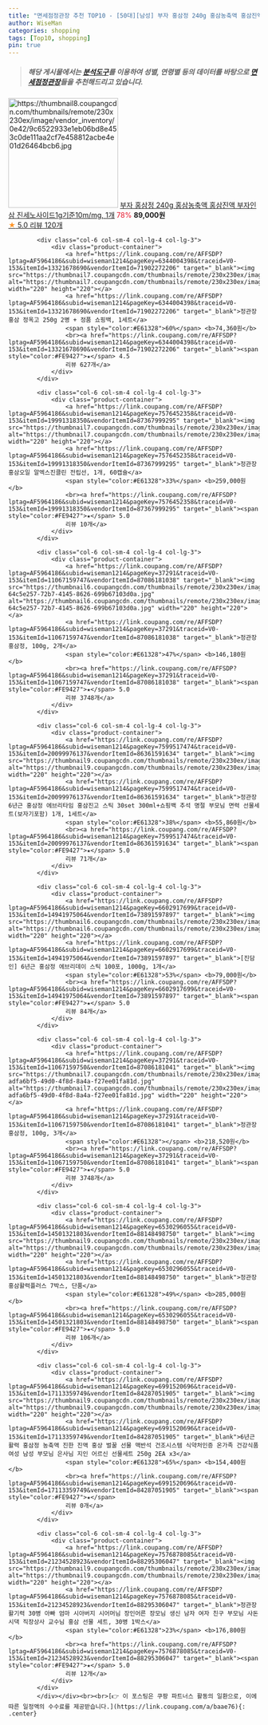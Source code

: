 ```yaml
---
title: "면세점정관장 추천 TOP10 - [50대][남성] 부자 홍삼정 240g 홍삼농축액 홍삼진액 부자인삼 진세노사이드1g기준10m/mg, 1개"
author: WiseMan
categories: shopping
tags: [Top10, shopping]
pin: true
---
```


> ##### 해당 게시물에서는 [**분석도구**](https://itemscout.io/)를 이용하여 **성별**, **연령별** 등의 데이터를 바탕으로 [**면세점정관장**](https://link.coupang.com/a/baae76)들을 추천해드리고 있습니다.
<div class="container"><div class="row">
            <div class="col-6 col-sm-4 col-lg-4 col-lg-3">
                <div class="product-container">
                    <a href="https://link.coupang.com/re/AFFSDP?lptag=AF5964186&subid=wiseman1214&pageKey=1736517310&traceid=V0-153&itemId=2955835773&vendorItemId=70944290223" target="_blank"><img src="https://thumbnail8.coupangcdn.com/thumbnails/remote/230x230ex/image/vendor_inventory/0e42/9c6522933e1eb06bd8e453c0de111aa2cf7e458812acbe4e01d26464bcb6.jpg" alt="https://thumbnail8.coupangcdn.com/thumbnails/remote/230x230ex/image/vendor_inventory/0e42/9c6522933e1eb06bd8e453c0de111aa2cf7e458812acbe4e01d26464bcb6.jpg" width="220" height="220"></a>
                    <a href="https://link.coupang.com/re/AFFSDP?lptag=AF5964186&subid=wiseman1214&pageKey=1736517310&traceid=V0-153&itemId=2955835773&vendorItemId=70944290223" target="_blank">부자 홍삼정 240g 홍삼농축액 홍삼진액 부자인삼 진세노사이드1g기준10m/mg, 1개</a>
                    <span style="color:#E61328">78%</span> <b>89,000원</b>
                    <br><a href="https://link.coupang.com/re/AFFSDP?lptag=AF5964186&subid=wiseman1214&pageKey=1736517310&traceid=V0-153&itemId=2955835773&vendorItemId=70944290223" target="_blank"><span style="color:#FE9427">★</span> 5.0
                    리뷰 120개</a>
                </div>
            </div>
            
            <div class="col-6 col-sm-4 col-lg-4 col-lg-3">
                <div class="product-container">
                    <a href="https://link.coupang.com/re/AFFSDP?lptag=AF5964186&subid=wiseman1214&pageKey=6344004398&traceid=V0-153&itemId=13321678690&vendorItemId=71902272206" target="_blank"><img src="https://thumbnail7.coupangcdn.com/thumbnails/remote/230x230ex/image/vendor_inventory/eb91/5e6d994c23a6e0b8b9e365a496c154d11c67af181295fbe442f841e0d65c.jpg" alt="https://thumbnail7.coupangcdn.com/thumbnails/remote/230x230ex/image/vendor_inventory/eb91/5e6d994c23a6e0b8b9e365a496c154d11c67af181295fbe442f841e0d65c.jpg" width="220" height="220"></a>
                    <a href="https://link.coupang.com/re/AFFSDP?lptag=AF5964186&subid=wiseman1214&pageKey=6344004398&traceid=V0-153&itemId=13321678690&vendorItemId=71902272206" target="_blank">정관장 홍삼 정옥고 250g 2병 + 정품 쇼핑백, 1세트</a>
                    <span style="color:#E61328">60%</span> <b>74,360원</b>
                    <br><a href="https://link.coupang.com/re/AFFSDP?lptag=AF5964186&subid=wiseman1214&pageKey=6344004398&traceid=V0-153&itemId=13321678690&vendorItemId=71902272206" target="_blank"><span style="color:#FE9427">★</span> 4.5
                    리뷰 627개</a>
                </div>
            </div>
            
            <div class="col-6 col-sm-4 col-lg-4 col-lg-3">
                <div class="product-container">
                    <a href="https://link.coupang.com/re/AFFSDP?lptag=AF5964186&subid=wiseman1214&pageKey=7576452358&traceid=V0-153&itemId=19991318350&vendorItemId=87367999295" target="_blank"><img src="https://thumbnail7.coupangcdn.com/thumbnails/remote/230x230ex/image/vendor_inventory/8985/7c5f60e29108d888a5e89608fc9afd8871abddd8e0f3b86d1716401f5184.jpg" alt="https://thumbnail7.coupangcdn.com/thumbnails/remote/230x230ex/image/vendor_inventory/8985/7c5f60e29108d888a5e89608fc9afd8871abddd8e0f3b86d1716401f5184.jpg" width="220" height="220"></a>
                    <a href="https://link.coupang.com/re/AFFSDP?lptag=AF5964186&subid=wiseman1214&pageKey=7576452358&traceid=V0-153&itemId=19991318350&vendorItemId=87367999295" target="_blank">정관장 홍삼오일 알엑스진클린 전립선, 1개, 60캡슐</a>
                    <span style="color:#E61328">33%</span> <b>259,000원</b>
                    <br><a href="https://link.coupang.com/re/AFFSDP?lptag=AF5964186&subid=wiseman1214&pageKey=7576452358&traceid=V0-153&itemId=19991318350&vendorItemId=87367999295" target="_blank"><span style="color:#FE9427">★</span> 5.0
                    리뷰 10개</a>
                </div>
            </div>
            
            <div class="col-6 col-sm-4 col-lg-4 col-lg-3">
                <div class="product-container">
                    <a href="https://link.coupang.com/re/AFFSDP?lptag=AF5964186&subid=wiseman1214&pageKey=37291&traceid=V0-153&itemId=11067159747&vendorItemId=87086181038" target="_blank"><img src="https://thumbnail6.coupangcdn.com/thumbnails/remote/230x230ex/image/retail/images/253880287662653-64c5e257-72b7-4145-8626-699b67103d0a.jpg" alt="https://thumbnail6.coupangcdn.com/thumbnails/remote/230x230ex/image/retail/images/253880287662653-64c5e257-72b7-4145-8626-699b67103d0a.jpg" width="220" height="220"></a>
                    <a href="https://link.coupang.com/re/AFFSDP?lptag=AF5964186&subid=wiseman1214&pageKey=37291&traceid=V0-153&itemId=11067159747&vendorItemId=87086181038" target="_blank">정관장 홍삼정, 100g, 2개</a>
                    <span style="color:#E61328">47%</span> <b>146,180원</b>
                    <br><a href="https://link.coupang.com/re/AFFSDP?lptag=AF5964186&subid=wiseman1214&pageKey=37291&traceid=V0-153&itemId=11067159747&vendorItemId=87086181038" target="_blank"><span style="color:#FE9427">★</span> 5.0
                    리뷰 3748개</a>
                </div>
            </div>
            
            <div class="col-6 col-sm-4 col-lg-4 col-lg-3">
                <div class="product-container">
                    <a href="https://link.coupang.com/re/AFFSDP?lptag=AF5964186&subid=wiseman1214&pageKey=7599517474&traceid=V0-153&itemId=20099976137&vendorItemId=86361591634" target="_blank"><img src="https://thumbnail9.coupangcdn.com/thumbnails/remote/230x230ex/image/vendor_inventory/702b/2d291f2f7de5118fddccda114f770eea6b3e1a0a5c37ddce14cc4830f42f.png" alt="https://thumbnail9.coupangcdn.com/thumbnails/remote/230x230ex/image/vendor_inventory/702b/2d291f2f7de5118fddccda114f770eea6b3e1a0a5c37ddce14cc4830f42f.png" width="220" height="220"></a>
                    <a href="https://link.coupang.com/re/AFFSDP?lptag=AF5964186&subid=wiseman1214&pageKey=7599517474&traceid=V0-153&itemId=20099976137&vendorItemId=86361591634" target="_blank">정관장 6년근 홍삼정 에브리타임 홍삼진고 스틱 30set 300ml+쇼핑백 추석 명절 부모님 면력 선물세트(보자기포함) 1개, 1세트</a>
                    <span style="color:#E61328">38%</span> <b>55,860원</b>
                    <br><a href="https://link.coupang.com/re/AFFSDP?lptag=AF5964186&subid=wiseman1214&pageKey=7599517474&traceid=V0-153&itemId=20099976137&vendorItemId=86361591634" target="_blank"><span style="color:#FE9427">★</span> 5.0
                    리뷰 71개</a>
                </div>
            </div>
            
            <div class="col-6 col-sm-4 col-lg-4 col-lg-3">
                <div class="product-container">
                    <a href="https://link.coupang.com/re/AFFSDP?lptag=AF5964186&subid=wiseman1214&pageKey=6602917699&traceid=V0-153&itemId=14941975064&vendorItemId=73891597897" target="_blank"><img src="https://thumbnail6.coupangcdn.com/thumbnails/remote/230x230ex/image/vendor_inventory/8e76/de535ab670352cef899cb3ef04e4af36f245c5db299439ba8aaef07b8d6d.png" alt="https://thumbnail6.coupangcdn.com/thumbnails/remote/230x230ex/image/vendor_inventory/8e76/de535ab670352cef899cb3ef04e4af36f245c5db299439ba8aaef07b8d6d.png" width="220" height="220"></a>
                    <a href="https://link.coupang.com/re/AFFSDP?lptag=AF5964186&subid=wiseman1214&pageKey=6602917699&traceid=V0-153&itemId=14941975064&vendorItemId=73891597897" target="_blank">[진담인] 6년근 홍삼정 에브리데이 스틱 100포, 1000g, 1개</a>
                    <span style="color:#E61328">53%</span> <b>79,000원</b>
                    <br><a href="https://link.coupang.com/re/AFFSDP?lptag=AF5964186&subid=wiseman1214&pageKey=6602917699&traceid=V0-153&itemId=14941975064&vendorItemId=73891597897" target="_blank"><span style="color:#FE9427">★</span> 5.0
                    리뷰 84개</a>
                </div>
            </div>
            
            <div class="col-6 col-sm-4 col-lg-4 col-lg-3">
                <div class="product-container">
                    <a href="https://link.coupang.com/re/AFFSDP?lptag=AF5964186&subid=wiseman1214&pageKey=37291&traceid=V0-153&itemId=11067159750&vendorItemId=87086181041" target="_blank"><img src="https://thumbnail7.coupangcdn.com/thumbnails/remote/230x230ex/image/retail/images/6339523384867200-adfa6bf5-49d0-4f8d-8a4a-f27ee01fa81d.jpg" alt="https://thumbnail7.coupangcdn.com/thumbnails/remote/230x230ex/image/retail/images/6339523384867200-adfa6bf5-49d0-4f8d-8a4a-f27ee01fa81d.jpg" width="220" height="220"></a>
                    <a href="https://link.coupang.com/re/AFFSDP?lptag=AF5964186&subid=wiseman1214&pageKey=37291&traceid=V0-153&itemId=11067159750&vendorItemId=87086181041" target="_blank">정관장 홍삼정, 100g, 3개</a>
                    <span style="color:#E61328"></span> <b>218,520원</b>
                    <br><a href="https://link.coupang.com/re/AFFSDP?lptag=AF5964186&subid=wiseman1214&pageKey=37291&traceid=V0-153&itemId=11067159750&vendorItemId=87086181041" target="_blank"><span style="color:#FE9427">★</span> 5.0
                    리뷰 3748개</a>
                </div>
            </div>
            
            <div class="col-6 col-sm-4 col-lg-4 col-lg-3">
                <div class="product-container">
                    <a href="https://link.coupang.com/re/AFFSDP?lptag=AF5964186&subid=wiseman1214&pageKey=6530296055&traceid=V0-153&itemId=14501321803&vendorItemId=88148498750" target="_blank"><img src="https://thumbnail9.coupangcdn.com/thumbnails/remote/230x230ex/image/vendor_inventory/4324/1ee182b5b62a49b9adb7d571eb60714ad7cfb45d5d3f15cae5563b8b48c5.png" alt="https://thumbnail9.coupangcdn.com/thumbnails/remote/230x230ex/image/vendor_inventory/4324/1ee182b5b62a49b9adb7d571eb60714ad7cfb45d5d3f15cae5563b8b48c5.png" width="220" height="220"></a>
                    <a href="https://link.coupang.com/re/AFFSDP?lptag=AF5964186&subid=wiseman1214&pageKey=6530296055&traceid=V0-153&itemId=14501321803&vendorItemId=88148498750" target="_blank">정관장 홍삼활력플러스 7박스, 단품</a>
                    <span style="color:#E61328">49%</span> <b>285,000원</b>
                    <br><a href="https://link.coupang.com/re/AFFSDP?lptag=AF5964186&subid=wiseman1214&pageKey=6530296055&traceid=V0-153&itemId=14501321803&vendorItemId=88148498750" target="_blank"><span style="color:#FE9427">★</span> 5.0
                    리뷰 106개</a>
                </div>
            </div>
            
            <div class="col-6 col-sm-4 col-lg-4 col-lg-3">
                <div class="product-container">
                    <a href="https://link.coupang.com/re/AFFSDP?lptag=AF5964186&subid=wiseman1214&pageKey=6991520696&traceid=V0-153&itemId=17113359749&vendorItemId=84287051905" target="_blank"><img src="https://thumbnail9.coupangcdn.com/thumbnails/remote/230x230ex/image/vendor_inventory/9593/e1069daae9a7c0790f7794fada28977f9a15f3ed26b374fa8edd3ab6f5f8.jpg" alt="https://thumbnail9.coupangcdn.com/thumbnails/remote/230x230ex/image/vendor_inventory/9593/e1069daae9a7c0790f7794fada28977f9a15f3ed26b374fa8edd3ab6f5f8.jpg" width="220" height="220"></a>
                    <a href="https://link.coupang.com/re/AFFSDP?lptag=AF5964186&subid=wiseman1214&pageKey=6991520696&traceid=V0-153&itemId=17113359749&vendorItemId=84287051905" target="_blank">6년근 활력 홍삼정 농축액 진한 진액 홍상 벌꿀 선물 맥반석 건조시스템 식약처인증 온가족 건강식품 여성 남성 부모님 은사님 지인 어르신 선물세트 250g 2EA x3</a>
                    <span style="color:#E61328">65%</span> <b>154,400원</b>
                    <br><a href="https://link.coupang.com/re/AFFSDP?lptag=AF5964186&subid=wiseman1214&pageKey=6991520696&traceid=V0-153&itemId=17113359749&vendorItemId=84287051905" target="_blank"><span style="color:#FE9427">★</span> 
                    리뷰 0개</a>
                </div>
            </div>
            
            <div class="col-6 col-sm-4 col-lg-4 col-lg-3">
                <div class="product-container">
                    <a href="https://link.coupang.com/re/AFFSDP?lptag=AF5964186&subid=wiseman1214&pageKey=7576878085&traceid=V0-153&itemId=21234528923&vendorItemId=88295306047" target="_blank"><img src="https://thumbnail9.coupangcdn.com/thumbnails/remote/230x230ex/image/vendor_inventory/2029/1ff71af2e54b98a6a4c0cc3981e1ebadde1fdf952a5b7e4df4c9e53d0870.jpg" alt="https://thumbnail9.coupangcdn.com/thumbnails/remote/230x230ex/image/vendor_inventory/2029/1ff71af2e54b98a6a4c0cc3981e1ebadde1fdf952a5b7e4df4c9e53d0870.jpg" width="220" height="220"></a>
                    <a href="https://link.coupang.com/re/AFFSDP?lptag=AF5964186&subid=wiseman1214&pageKey=7576878085&traceid=V0-153&itemId=21234528923&vendorItemId=88295306047" target="_blank">정관장활기력 30병 아빠 엄마 시아버지 시어머님 장인어른 장모님 생신 남자 여자 친구 부모님 사돈 시댁 직장상사 교수님 홍삼 선물 세트, 30병 1박스</a>
                    <span style="color:#E61328">23%</span> <b>176,800원</b>
                    <br><a href="https://link.coupang.com/re/AFFSDP?lptag=AF5964186&subid=wiseman1214&pageKey=7576878085&traceid=V0-153&itemId=21234528923&vendorItemId=88295306047" target="_blank"><span style="color:#FE9427">★</span> 5.0
                    리뷰 12개</a>
                </div>
            </div>
            </div></div><br><br>[👉 이 포스팅은 쿠팡 파트너스 활동의 일환으로, 이에 따른 일정액의 수수료를 제공받습니다.](https://link.coupang.com/a/baae76){: .center}